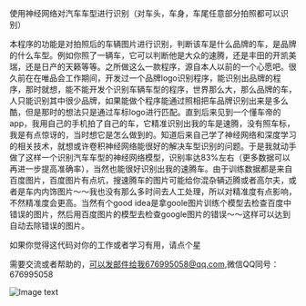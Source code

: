 
使用神经网络对汽车车型进行识别（对车头，车身，车尾任意部分拍照都可以识别）

  本程序的功能是对拍照后的车辆图片进行识别，判断该车是什么品牌的车，是品牌的什么车型。例如你照了一辆车，它可以判断他是大众的速腾，还是丰田的开凯美瑞，还是日产的天籁等等。之所做这么一款程序，源自本人以前的一个心愿吧。很久前在在唯品会工作期间，开发过一个品牌logo识别程序，能识别出品牌的程序，那时就想，能不能开发个识别车辆车型的程序，世界那么大，那么品牌的车，人只能识别其中很少品牌，如果能做个程序能通过照相把车品牌识别出来是多么酷，但是那时的想法只是通过车标logo进行匹配。直到后来见到一个懂车帝的app，我用自己的手机拍了自己的车，它精准识别出我的车是速腾，没有照车标，我是有点惊讶的，当时想它是怎么做到的。知道后来自己学了神经网络和深度学习的相关技术，就想或许卷积神经网络能很好的解决车型识别的问题。于是我就动手做了这样一个识别汽车车型的神经网络模型，识别率达83%左右（更多数据可以再进一步提高准确率），当然也能很好识别出我的速腾车。由于训练数据都是来自百度图片，百度图片有点坑，搜速腾车的图片可能给你混杂辆迈腾或者高尔夫，或者是车内内饰图片～～我也没有那么多时间去人工处理，所以对精准度有点影响，不然精准度会更高。当然有个good idea是拿goole图片训练个模型去检查百度中错误的图片，然后用百度图片的模型去检查google图片的错误～～这样可以达到自动去除错误的图片。
  
  
如果你觉得这代码对你的工作或者学习有用，请点个星

需要交流或者帮助的，可以发邮件给我676995058@qq.com,微信QQ同号： 676995058

![Image text](https://github.com/blueapplehe/car_identify/blob/master/image/12345.png)
